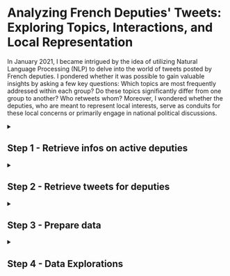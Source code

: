 
# Analyzing French Deputies' Tweets: Exploring Topics, Interactions, and Local Representation

In January 2021, I became intrigued by the idea of utilizing Natural Language Processing (NLP) to delve into the world of tweets posted by French deputies. I pondered whether it was possible to gain valuable insights by asking a few key questions: Which topics are most frequently addressed within each group? Do these topics significantly differ from one group to another? Who retweets whom? Moreover, I wondered whether the deputies, who are meant to represent local interests, serve as conduits for these local concerns or primarily engage in national political discussions.



<details>
  <summary><b><h2> Step 1 - Retrieve infos on active deputies</h2></b></summary>
In order to complete this task, I embarked on a thorough compilation of multiple sources.

To begin, I obtained the list of deputies from the official registry of the National Assembly. However, it quickly became apparent that this list was not comprehensive, as it failed to account for the deputies who had left their positions. To address this gap, I turned to a more meticulously maintained open data CSV file, regularly updated with the latest information: you can find it here: https://www.data.gouv.fr/fr/datasets/deputes-actifs-de-lassemblee-nationale-informations-et-statistiques/.

Although this supplementary resource had its limitations. It did not provide complete details regarding the Twitter accounts of all the deputies. 

At this time (not the case anymore) the Twitter account of the French National Assembly had compiled a list of deputy accounts. Thanks to this list I came up with a csv providing infos like name, screen name, location, twitter bio, followers count, friends count, url, date of creation of the acount. However, even this compilation was not entirely up to date, as some deputies were no longer serving as elected representatives of the nation. 

To compound matters, discrepancies in the spellings of names or the reversal of first and last names further complicated the task of matching and cross-referencing the data.
  
1. **Creation of a common column** 
  
  
  <img width="1053" alt="nb_1" src="https://github.com/Laurel16/Deputies_on_Twitter/assets/16537140/422c6a8f-5327-466f-a8ca-924f74a6f190">

  
2. **Examination of the correspondences between these columns:**

  
  <img width="1037" alt="nb_2" src="https://github.com/Laurel16/Deputies_on_Twitter/assets/16537140/b618838c-6780-4a99-bff2-0089f9824321">

  
**3. Using fuzzymatcher (https://pypi.org/project/fuzzymatcher/) to reconcile columns that are almost but not quite identical.**

<img width="1014" alt="nb_3" src="https://github.com/Laurel16/Deputies_on_Twitter/assets/16537140/591638e8-c21a-46d3-a643-f5b18cbad5ad">

I am checking the data, and there are about a dozen mismatches. Examining them individually allows me to identify some data that is not up to date in both original files.

Then I correct the dataset, by manually removing the deputies who are no longer in office or addressing the inaccuracies. Finally, I have a dataframe containing 517 active deputies with a Twitter account.

<img width="1038" alt="nb_4" src="https://github.com/Laurel16/Deputies_on_Twitter/assets/16537140/b4868997-9eb5-433d-8ff9-40e0694cf20c">

  
  
To finish, I dropped a dozen columns from my final dataset that I won't be using, such as the seat number in the hemicycle and renaming certain columns with more friendly names.
  
  
  ```python
 data.drop(columns=['placeHemicycle'], inplace=True) 
  
 data = data.rename(columns={'created_at_x': 'account_created_at'})
 ```



</details>

<details>
  <summary><b><h2> Step 2 - Retrieve tweets for deputies</h2></b></summary>

I requested an API key from Twitter.
  
Due to the limitations on free requests, it was not possible to retrieve the tweets of 517 deputies in one go. I had to plan for moments when the requests would be paused, as well as network interruptions or times when I had to shut down my computer to go home, without losing the information I had already retrieved.

It took me almost an entire week to go through my list of screen names, little by little.
  
Here is the code I used: 
  
data.py 

```python
  
import os
import os.path
import pandas as pd
import tweepy #https://github.com/tweepy/tweepy
import csv

#Twitter API credentials
consumer_key = "your key"
consumer_secret = "your key"
access_key = "your key"
access_secret = "your key"
  
def get_dep_info():
        """
        This function returns a Python dict.
        Its keys should be 'sellers', 'orders', 'order_items' etc...
        Its values should be pandas.DataFrame loaded from csv files
        """

        root_dir = os.path.dirname(__file__)
        csv_path = os.path.join(root_dir, "data", "dep_info.csv")
        dep_info = pd.read_csv(os.path.join(csv_path))
        return dep_info


def tweets_from_deputy(deputy, count):

    #Twitter only allows access to a users most recent 3240 tweets with this method

    #authorize twitter, initialize tweepy
    auth = tweepy.OAuthHandler(consumer_key, consumer_secret)
    auth.set_access_token(access_key, access_secret)
    api = tweepy.API(auth, wait_on_rate_limit=True,wait_on_rate_limit_notify=True, retry_count = 5, #retry 5 times
                   retry_delay = 5 #seconds to wait for retry
                )


    deputy_tweets = []

    # get all the tweets and retweets of the deputy
    for status in tweepy.Cursor(api.user_timeline, screen_name=deputy, tweet_mode="extended").items(count):

        # create a list of tweets
        deputy_tweets.append(status)

    # fill full text for retweets
    for tweet in deputy_tweets:

        # get tweet type
        status = api.get_status(tweet.id, tweet_mode="extended")

        # check if this is a tweet or a retweet
        if hasattr(status, "retweeted_status"):
            tweet.full_text = f"RT => {status.retweeted_status.full_text}"
            tweet.favorite_count = status.retweeted_status.favorite_count  # likes

    # create the structure to store for CSV
    tweets_list = []

    for tweet in deputy_tweets:

        # transform the tweepy tweets into a 2D array that will populate the csv
        # outtweets = [[tweet.user.name, tweet.user.id, tweet.id_str, tweet.created_at, tweet.full_text, [text['text'] for text in tweet.entities["hashtags"]], tweet.retweet_count, tweet.favorite_count ] for tweet in alltweets]

        # create a list for each observation
        tweets = [tweet.user.name, tweet.user.id, tweet.id_str, tweet.created_at, tweet.full_text]
        tweets.append([text['text'] for text in tweet.entities["hashtags"]])
        tweets += [tweet.retweet_count, tweet.favorite_count]

        tweets_list.append(tweets)

    return tweets_list


def write_tweet_csv(tweets_list):
    root_dir = os.path.dirname(__file__)
    csv_path = os.path.join(root_dir, "data", "all_deputy_tweets.csv")
    file_exists = os.path.isfile(csv_path)

    #write the csv
    with open(csv_path, 'a', encoding='utf-8') as f:
          writer = csv.writer(f)
          if not file_exists:
              writer.writerow(["name", "user_id", "tweet_id","created_at","text", "hashtags", 'retweet_count', 'like_count'])
          writer.writerows(tweets_list)


def get_all_tweets(tweet_per_deputy, deput_list):

    # iterate through all the deputies
    all_tweets = []
    for deputy in deput_list:
        print(f"get tweets for {deputy}")
        all_tweets = []

        # get deputy tweets
        dep_tweets = tweets_from_deputy(deputy, tweet_per_deputy)
        all_tweets += dep_tweets

        # write csv for all deputies
        print(f"write tweets for {deputy}")

        write_tweet_csv(all_tweets)
        print(f"CSV writed for {deputy}")


```
  

I called the get_all_tweet function in a jupyter notebook. 
I set the tweet_per_deputy to 800.
I changed the content of the `deput_list` by updating it with new screen names each time the program broke.

The output looked like this:

<img width="1053" alt="nb_30" src="https://github.com/Laurel16/Deputies_on_Twitter/assets/16537140/72dfd149-133c-4669-9647-f4d0fb6f4214">

  
And the final result:


<img width="933" alt="nb_31" src="https://github.com/Laurel16/Deputies_on_Twitter/assets/16537140/1e69ac12-7dca-44e6-8eed-00466482f144">



</details>

<details>
  <summary><b><h2> Step 3 - Prepare data </h2></b></summary>
  
**1. Verify and remove null values**

```Python
data['text'].isnull().sum()
null_rows = data[data['text'].isnull()]
null_rows
data['text'].fillna('N/A', inplace=True)
# Be sure you will manipulate strings
data['text'] = data['text'].astype(str)
```
 **2. Picking emoji in a separate column (and removing them from the array they were in).**
    
  
<img width="893" alt="nb_8" src="https://github.com/Laurel16/Deputies_on_Twitter/assets/16537140/17d529dd-ca49-40dd-a1f9-56e340fd57e7">

<img width="902" alt="nb_9" src="https://github.com/Laurel16/Deputies_on_Twitter/assets/16537140/c1053229-8444-4342-8021-730aae78dcac">

 **3. Creating a column that indicates whether a tweet is a retweet or not (a categorical boolean column: true or false, and then 0 or 1).**
     
  <img width="895" alt="nb_11" src="https://github.com/Laurel16/Deputies_on_Twitter/assets/16537140/84f892d5-a17e-4d75-86cc-280914df62b7">
<img width="895" alt="nb_12" src="https://github.com/Laurel16/Deputies_on_Twitter/assets/16537140/02551ff9-39a6-41ec-9b4e-a71bec846bbb">

**4. Extract links from tweets in a separate column and remove links from tweet content**
  
   <img width="892" alt="nb_15" src="https://github.com/Laurel16/Deputies_on_Twitter/assets/16537140/61fe09b9-838a-4e30-9aca-094fa175d072">
<img width="890" alt="nb_16" src="https://github.com/Laurel16/Deputies_on_Twitter/assets/16537140/bc5bb0d3-00aa-4386-98f4-25fd5566b992">
<img width="903" alt="nb_17" src="https://github.com/Laurel16/Deputies_on_Twitter/assets/16537140/019412d5-33e1-4940-8a05-615e13266539">

 
**5.clean and tokenize tweet content**
     
A generic function for this process would look like this:

```Python
     
import pandas as pd
import re
import nltk
from nltk.corpus import stopwords 
from nltk import word_tokenize
from nltk.stem import WordNetLemmatizer

# define a string of punctuation symbols
punctuation = '!"$%&\'()*+,-./:;<=>?[\\]^_`{|}~•@'


# functions to clean tweets
def remove_links(tweet):
    """Takes a string and removes web links from it"""
    tweet = re.sub(r'http\S+', '', tweet)   # remove http links
    tweet = re.sub(r'bit.ly/\S+', '', tweet)  # remove bitly links
    tweet = tweet.strip('[link]')   # remove [links]
    tweet = re.sub(r'pic.twitter\S+','', tweet)
    return tweet


def remove_users(tweet):
    """Takes a string and removes retweet and @user information"""
    tweet = re.sub('(RT\s@[A-Za-z]+[A-Za-z0-9-_]+)', '', tweet)  # remove re-tweet
    tweet = re.sub('(@[A-Za-z]+[A-Za-z0-9-_]+)', '', tweet)  # remove tweeted at
    return tweet


def remove_hashtags(tweet):
    """Takes a string and removes any hash tags"""
    tweet = re.sub('(#[A-Za-z]+[A-Za-z0-9-_]+)', '', tweet)  # remove hash tags
    return tweet


def remove_av(tweet):
    """Takes a string and removes AUDIO/VIDEO tags or labels"""
    tweet = re.sub('VIDEO:', '', tweet)  # remove 'VIDEO:' from start of tweet
    tweet = re.sub('AUDIO:', '', tweet)  # remove 'AUDIO:' from start of tweet
    return tweet

     

def tokenize(tweet):
    """Returns tokenized representation of words in lemma form excluding stopwords"""
    tokenized = word_tokenize(tweet) # Tokenize
    words_only = [word for word in tokenized if word.isalpha()] # Remove numbers
    stop_words = set(stopwords.words('french')) # Make stopword list
    without_stopwords = [word for word in words_only if not word in stop_words] # Remove Stop Words
    lemma=WordNetLemmatizer() # Initiate Lemmatizer
    lemmatized = [lemma.lemmatize(word) for word in without_stopwords] # Lemmatize
    return lemmatized
 

def preprocess_tweet(tweet):
    """Main master function to clean tweets, stripping noisy characters, and tokenizing use lemmatization"""
    tweet = remove_users(tweet)
    tweet = remove_links(tweet)
    tweet = remove_hashtags(tweet)
    tweet = remove_av(tweet)
    tweet = tweet.lower()  # lower case
    tweet = re.sub('[' + punctuation + ']+', ' ', tweet)  # strip punctuation
    tweet = re.sub('\s+', ' ', tweet)  # remove double spacing
    tweet = re.sub('([0-9]+)', '', tweet)  # remove numbers
    tweet_token_list = tokenize(tweet)  # apply lemmatization and tokenization
    tweet = ' '.join(tweet_token_list)
    return tweet


def basic_clean(tweet):
    """Main master function to clean tweets only without tokenization or removal of stopwords"""
    tweet = remove_users(tweet)
    tweet = remove_links(tweet)
    tweet = remove_hashtags(tweet)
    tweet = remove_av(tweet)
    tweet = tweet.lower()  # lower case
    tweet = re.sub('[' + punctuation + ']+', ' ', tweet)  # strip punctuation
    tweet = re.sub('\s+', ' ', tweet)  # remove double spacing
    tweet = re.sub('([0-9]+)', '', tweet)  # remove numbers
    tweet = re.sub('📝 …', '', tweet)
    return tweet


def tokenize_tweets(df):
    """Main function to read in and return cleaned and preprocessed dataframe.
    This can be used in Jupyter notebooks by importing this module and calling the tokenize_tweets() function

    Args:
        df = data frame object to apply cleaning to

    Returns:
        pandas data frame with cleaned tokens
    """

    df['tokens'] = df.tweet.apply(preprocess_tweet)
    num_tweets = len(df)
    print('Complete. Number of Tweets that have been cleaned and tokenized : {}'.format(num_tweets))
    return df

 ```
  
Then apply the function:
  
<img width="1011" alt="nb_34" src="https://github.com/Laurel16/Deputies_on_Twitter/assets/16537140/a1790a89-fed7-4fb6-b0be-a4ec788afa43">
<img width="924" alt="nb_40" src="https://github.com/Laurel16/Deputies_on_Twitter/assets/16537140/1dfdb35e-ea5f-431f-8ecd-8cca49bfeabd">

  
Depending on the process, it could be necessary to convert the list to a string after using some function (avoiding error "TypeError: expected string or bytes-like object"):

```Python
# Apply to all texts
tweets_df['text_no_stop_word'] = tweets_df['text'].apply(tokenize)
# Since the "tokenize" function returns a list, convert this list into a string.
tweets_df['text_no_stop_word'] = tweets_df['text_no_stop_word'].apply(lambda x: ' '.join(map(str, x)))


```
  
When needed, it woul be usefull to add customs stop words to the generic one: 

```Python
custom_stopwords = ['mot1', 'mot2', 'mot3']  
stopwords_list = stop_words('french').union(custom_stopwords)
print(sorted(stop_words))

```
  
To identify the most frequent words to be removed in order to minimize the noise:


   <img width="1065" alt="nb_46" src="https://github.com/Laurel16/Deputies_on_Twitter/assets/16537140/04c6d3e9-a82d-47c9-bcc5-0b62783769e7">


  
**5. Get the citation of other tweetos in a new column**
<img width="1042" alt="nb_45" src="https://github.com/Laurel16/Deputies_on_Twitter/assets/16537140/e13ee189-77ba-4718-9915-92fb4d0a741d">



**6 Add a code column for groups**
  
     
<img width="895" alt="nb_14" src="https://github.com/Laurel16/Deputies_on_Twitter/assets/16537140/1490ef94-27b2-493a-9612-53670b9156eb">


    
   <img width="908" alt="nb_7" src="https://github.com/Laurel16/Deputies_on_Twitter/assets/16537140/12b600e7-c779-48fe-a1aa-bbfac29819cd">

**7. Convert datetime to date and add a year column**
  
<img width="910" alt="nb_38" src="https://github.com/Laurel16/Deputies_on_Twitter/assets/16537140/48d795ad-0bbc-446a-9e56-8e718d6ae61e">


</details>
  
  <details>
  <summary><b><h2> Step 4 - Data Explorations </h2></b></summary>
  
**1. How are distributed tweets over time ?**

<img width="898" alt="nb_41" src="https://github.com/Laurel16/Deputies_on_Twitter/assets/16537140/0172c5be-67b7-4d20-afb6-0992c5c5d6d2">

**2. Who are the 20 most followed deputies?**
    

<img width="1006" alt="nb_5" src="https://github.com/Laurel16/Deputies_on_Twitter/assets/16537140/7c622c48-2b03-47d8-a6ef-683e00414d16">

 
 The top two, far ahead, are the leaders of the far-right and far-left parties.
    
    
<img width="824" alt="nb_6" src="https://github.com/Laurel16/Deputies_on_Twitter/assets/16537140/5b0f43f5-9d36-4436-af59-fbabcf17b461">


    
**3. Which group retweet the most ?**
     
<img width="899" alt="nb_13" src="https://github.com/Laurel16/Deputies_on_Twitter/assets/16537140/7f28365c-6811-47e6-bfaf-f5e6b8e93f5a">


**4. What are the main topics per group**

Bi-grams and tri-grams

  If not done before:
  
  <img width="900" alt="nb_20" src="https://github.com/Laurel16/Deputies_on_Twitter/assets/16537140/ee11825f-6b6c-4598-a008-a07ecee643f0">
  
  <img width="850" alt="nb_21" src="https://github.com/Laurel16/Deputies_on_Twitter/assets/16537140/86786cc3-05df-44e8-a03a-82aef452f139">
<img width="863" alt="nb_22" src="https://github.com/Laurel16/Deputies_on_Twitter/assets/16537140/796b5489-3702-4d50-8fb8-9fd68c3d7540">
<img width="860" alt="nb_23" src="https://github.com/Laurel16/Deputies_on_Twitter/assets/16537140/8777455c-28e7-4fb7-a8ec-7a9079e3fa42">




<img width="1050" alt="1" src="https://github.com/Laurel16/Deputies_on_Twitter/assets/16537140/385af8de-439b-4a3c-854a-7da876a665a4">
  <img width="984" alt="3" src="https://github.com/Laurel16/Deputies_on_Twitter/assets/16537140/0ebd2e8b-ddc9-4d2a-b495-8e4f29324360">
<img width="1023" alt="4" src="https://github.com/Laurel16/Deputies_on_Twitter/assets/16537140/c608148a-fc5c-44e1-a9e1-74596a805c91">
  
<img width="929" alt="5" src="https://github.com/Laurel16/Deputies_on_Twitter/assets/16537140/36bbfdd8-eb75-49c8-aefd-c33b7453274f">


  
</details>
  
  

  





